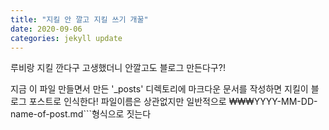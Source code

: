 ```yaml
---
title: "지킬 안 깔고 지킬 쓰기 개꿀"
date: 2020-09-06
categories: jekyll update
---
```


루비랑 지킬 깐다구 고생했더니 안깔고도 블로그 만든다구?!

지금 이 파일 만들면서 만든 '_posts' 디렉토리에 마크다운 문서를 작성하면 지킬이 블로그 포스트로 인식한다!
파일이름은 상관없지만 일반적으로 ₩₩₩YYYY-MM-DD-name-of-post.md```형식으로 짓는다

